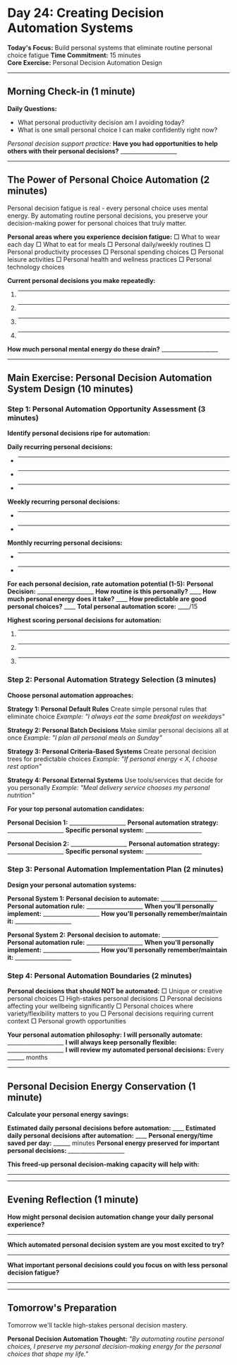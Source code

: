 # Day 24: Creating Decision Automation Systems

**Today's Focus:** Build personal systems that eliminate routine personal choice fatigue
**Time Commitment:** 15 minutes  
**Core Exercise:** Personal Decision Automation Design

---

## Morning Check-in (1 minute)

**Daily Questions:**
- What personal productivity decision am I avoiding today?
- What is one small personal choice I can make confidently right now?

*Personal decision support practice:*
**Have you had opportunities to help others with their personal decisions?** ____________________

---

## The Power of Personal Choice Automation (2 minutes)

Personal decision fatigue is real - every personal choice uses mental energy. By automating routine personal decisions, you preserve your decision-making power for personal choices that truly matter.

**Personal areas where you experience decision fatigue:**
□ What to wear each day
□ What to eat for meals
□ Personal daily/weekly routines
□ Personal productivity processes
□ Personal spending choices
□ Personal leisure activities
□ Personal health and wellness practices
□ Personal technology choices

**Current personal decisions you make repeatedly:**
1. ____________________
2. ____________________
3. ____________________
4. ____________________

**How much personal mental energy do these drain?** ____________________

---

## Main Exercise: Personal Decision Automation System Design (10 minutes)

### Step 1: Personal Automation Opportunity Assessment (3 minutes)

**Identify personal decisions ripe for automation:**

**Daily recurring personal decisions:**
- ____________________
- ____________________
- ____________________

**Weekly recurring personal decisions:**
- ____________________
- ____________________

**Monthly recurring personal decisions:**
- ____________________
- ____________________

**For each personal decision, rate automation potential (1-5):**
**Personal Decision:** ____________________
**How routine is this personally?** ____
**How much personal energy does it take?** ____
**How predictable are good personal choices?** ____
**Total personal automation score:** ____/15

**Highest scoring personal decisions for automation:**
1. ____________________
2. ____________________
3. ____________________

### Step 2: Personal Automation Strategy Selection (3 minutes)

**Choose personal automation approaches:**

**Strategy 1: Personal Default Rules**
Create simple personal rules that eliminate choice
*Example: "I always eat the same breakfast on weekdays"*

**Strategy 2: Personal Batch Decisions**
Make similar personal decisions all at once
*Example: "I plan all personal meals on Sunday"*

**Strategy 3: Personal Criteria-Based Systems**
Create personal decision trees for predictable choices
*Example: "If personal energy < X, I choose rest option"*

**Strategy 4: Personal External Systems**
Use tools/services that decide for you personally
*Example: "Meal delivery service chooses my personal nutrition"*

**For your top personal automation candidates:**

**Personal Decision 1:** ____________________
**Personal automation strategy:** ____________________
**Specific personal system:** ____________________

**Personal Decision 2:** ____________________
**Personal automation strategy:** ____________________
**Specific personal system:** ____________________

### Step 3: Personal Automation Implementation Plan (2 minutes)

**Design your personal automation systems:**

**Personal System 1:**
**Personal decision to automate:** ____________________
**Personal automation rule:** ____________________
**When you'll personally implement:** ____________________
**How you'll personally remember/maintain it:** ____________________

**Personal System 2:**
**Personal decision to automate:** ____________________
**Personal automation rule:** ____________________
**When you'll personally implement:** ____________________
**How you'll personally remember/maintain it:** ____________________

### Step 4: Personal Automation Boundaries (2 minutes)

**Personal decisions that should NOT be automated:**
□ Unique or creative personal choices
□ High-stakes personal decisions
□ Personal decisions affecting your wellbeing significantly
□ Personal choices where variety/flexibility matters to you
□ Personal decisions requiring current context
□ Personal growth opportunities

**Your personal automation philosophy:**
**I will personally automate:** ____________________
**I will always keep personally flexible:** ____________________
**I will review my automated personal decisions:** Every ______ months

---

## Personal Decision Energy Conservation (1 minute)

**Calculate your personal energy savings:**

**Estimated daily personal decisions before automation:** ____
**Estimated daily personal decisions after automation:** ____
**Personal energy/time saved per day:** ______ minutes
**Personal energy preserved for important personal decisions:** ____________________

**This freed-up personal decision-making capacity will help with:**
____________________

---

## Evening Reflection (1 minute)

**How might personal decision automation change your daily personal experience?**
____________________

**Which automated personal decision system are you most excited to try?**
____________________

**What important personal decisions could you focus on with less personal decision fatigue?**
____________________

---

## Tomorrow's Preparation
Tomorrow we'll tackle high-stakes personal decision mastery.

**Personal Decision Automation Thought:**
*"By automating routine personal choices, I preserve my personal decision-making energy for the personal choices that shape my life."*